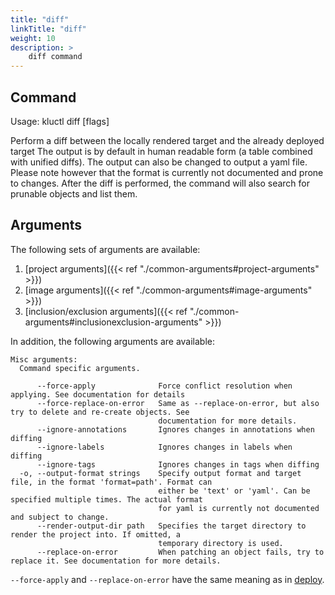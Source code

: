 ```yaml
---
title: "diff"
linkTitle: "diff"
weight: 10
description: >
    diff command
---
```


## Command
<!-- BEGIN SECTION "diff" "Usage" false -->
Usage: kluctl diff [flags]

Perform a diff between the locally rendered target and the already deployed target
The output is by default in human readable form (a table combined with unified diffs).
The output can also be changed to output a yaml file. Please note however that the format
is currently not documented and prone to changes.
After the diff is performed, the command will also search for prunable objects and list them.

<!-- END SECTION -->

## Arguments
The following sets of arguments are available:
1. [project arguments]({{< ref "./common-arguments#project-arguments" >}})
1. [image arguments]({{< ref "./common-arguments#image-arguments" >}})
1. [inclusion/exclusion arguments]({{< ref "./common-arguments#inclusionexclusion-arguments" >}})

In addition, the following arguments are available:
<!-- BEGIN SECTION "diff" "Misc arguments" true -->
```
Misc arguments:
  Command specific arguments.

      --force-apply              Force conflict resolution when applying. See documentation for details
      --force-replace-on-error   Same as --replace-on-error, but also try to delete and re-create objects. See
                                 documentation for more details.
      --ignore-annotations       Ignores changes in annotations when diffing
      --ignore-labels            Ignores changes in labels when diffing
      --ignore-tags              Ignores changes in tags when diffing
  -o, --output-format strings    Specify output format and target file, in the format 'format=path'. Format can
                                 either be 'text' or 'yaml'. Can be specified multiple times. The actual format
                                 for yaml is currently not documented and subject to change.
      --render-output-dir path   Specifies the target directory to render the project into. If omitted, a
                                 temporary directory is used.
      --replace-on-error         When patching an object fails, try to replace it. See documentation for more details.

```
<!-- END SECTION -->

`--force-apply` and `--replace-on-error` have the same meaning as in [deploy](#deploy).
